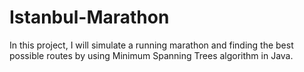 # Istanbul-Marathon
In this project, I will simulate a running marathon and finding the best possible routes by using Minimum Spanning Trees algorithm in Java.
